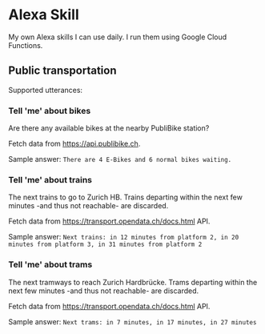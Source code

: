# Alexa Skill

My own Alexa skills I can use daily.
I run them using Google Cloud Functions.

## Public transportation
Supported utterances:
### Tell 'me' about bikes
Are there any available bikes at the nearby PubliBike station?

Fetch data from https://api.publibike.ch.

Sample answer:
`There are 4 E-Bikes and 6 normal bikes waiting.`

### Tell 'me' about trains
The next trains to go to Zurich HB. Trains departing within the next few minutes -and thus not reachable- are discarded.

Fetch data from https://transport.opendata.ch/docs.html API.

Sample answer:
`Next trains: in 12 minutes from platform 2, in 20 minutes from platform 3, in 31 minutes from platform 2`

### Tell 'me' about trams
The next tramways to reach Zurich Hardbrücke. Trams departing within the next few minutes -and thus not reachable- are discarded.

Fetch data from https://transport.opendata.ch/docs.html API.

Sample answer:
`Next trams: in 7 minutes, in 17 minutes, in 27 minutes`
